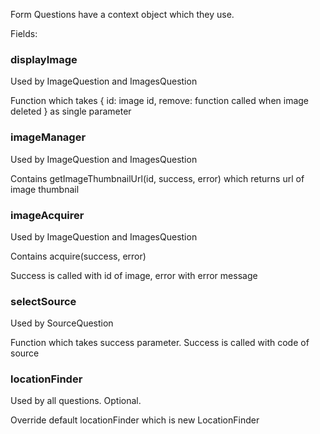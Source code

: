 Form Questions have a context object which they use.

Fields:

### displayImage

Used by ImageQuestion and ImagesQuestion

Function which takes { id: image id, remove: function called when image deleted } as single parameter

### imageManager

Used by ImageQuestion and ImagesQuestion

Contains getImageThumbnailUrl(id, success, error) which returns url of image thumbnail

### imageAcquirer

Used by ImageQuestion and ImagesQuestion

Contains acquire(success, error)

Success is called with id of image, error with error message

### selectSource

Used by SourceQuestion

Function which takes success parameter. Success is called with code of source

### locationFinder

Used by all questions. Optional.

Override default locationFinder which is new LocationFinder
